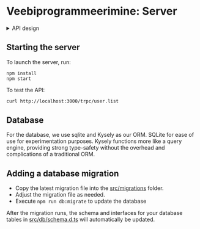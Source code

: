 # Veebiprogrammeerimine: Server

<details>
<summary>
API design
</summary>
The goal is to test out how different technologies work. Would like to find a way which allows types for the API interface to defined in one place and the server + consumers can write the programs for that interface.

The API layer leverages (tRPC)[https://trpc.io/docs/] to seamlessly synchronize API definitions between the client and server (is promising), eliminating the need for manual duplication (request/response interfacing both on BE and FE) of code.

I tried to setup protobuf/grpc, but somehow the tooling is not great. The proto definition and typescript schema library zod are not tightly coupled, change in one is not automatically reflected in the other. `protoc` needs to be a global package?

I tried adding openapi docs generated directly from the trpc schema. It was quite painful, I went through several libraries like zod-to-openapi (deprecated), trpc-openapi (deprecated), now trpc-to-openapi (have to descibe openapi manually by adding some meta with REST endpoints, also fails to start randomly after some other dep install). In the end I went with `zod-openapi` and creatad a script that goes through the tRPC definitions and adds them to the OpenAPI spec manually. And then I found package trpc-ui, wasted 1h at least. But using some guys library always feels wrong.

The client code can simply import the definitions for server directory without problems. In general spent lots of time just getting it to work - some version mismatches, does not support react 19. I had the impression that one TS project cannot import directly from another TS project, so I was trying to generate some shared library types. This seems not to be the case, the tRCP.AppRouter can easily be imported to the client even if the server and client live in separate spaces.

Also GPT outputs broken code and steps, it is not so smart in tRPC + tanstack.

</details>

## Starting the server

To launch the server, run:

```
npm install
npm start
```

To test the API:

```sh
curl http://localhost:3000/trpc/user.list
```

## Database

For the database, we use sqlite and Kysely as our ORM. SQLite for ease of use for experimentation purposes. Kysely functions more like a query engine, providing strong type-safety without the overhead and complications of a traditional ORM.

## Adding a database migration

- Copy the latest migration file into the [src/migrations](src/migrations) folder.
- Adjust the migration file as needed.
- Execute `npm run db:migrate` to update the database

After the migration runs, the schema and interfaces for your database tables in [src/db/schema.d.ts](src/db/schema.d.ts) will automatically be updated.
